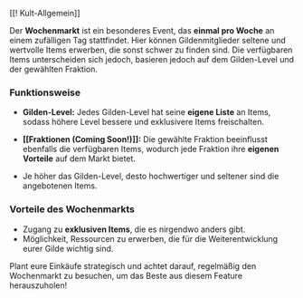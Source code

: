 [[‎‎‎‎‎‎! Kult-Allgemein‎‎]]

Der **Wochenmarkt** ist ein besonderes Event, das **einmal pro Woche** an einem zufälligen Tag stattfindet. Hier können Gildenmitglieder seltene und wertvolle Items erwerben, die sonst schwer zu finden sind. Die verfügbaren Items unterscheiden sich jedoch, basieren jedoch auf dem Gilden-Level und der gewählten Fraktion. 

### Funktionsweise

- **Gilden-Level:** Jedes Gilden-Level hat seine **eigene Liste** an Items, sodass höhere Level bessere und exklusivere Items freischalten.
- **[[Fraktionen (Coming Soon!)]]:** Die gewählte Fraktion beeinflusst ebenfalls die verfügbaren Items, wodurch jede Fraktion ihre **eigenen Vorteile** auf dem Markt bietet.

- Je höher das Gilden-Level, desto hochwertiger und seltener sind die angebotenen Items.


### Vorteile des Wochenmarkts

- Zugang zu **exklusiven Items**, die es nirgendwo anders gibt.
- Möglichkeit, Ressourcen zu erwerben, die für die Weiterentwicklung eurer Gilde wichtig sind.


Plant eure Einkäufe strategisch und achtet darauf, regelmäßig den Wochenmarkt zu besuchen, um das Beste aus diesem Feature herauszuholen!